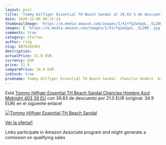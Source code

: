 ```yaml
---
layout: post
title: 'Tommy Hilfiger Essential TH Beach Sandal al 39.83 % de descuento'
date: 2020-12-06 09:25:24
thumbnailImage: 'https://m.media-amazon.com/images/I/41+Tq2wSgoL._SL200_.jpg'
images: [ 'https://m.media-amazon.com/images/I/41+Tq2wSgoL._SL200_.jpg' ]
comments: true
category: ofertas
author: ring
slug: B07DJXS4R1
description:
actualPrice: 21.0 EUR
currency: EUR
price: 21.0
comparePrice: 34.9 EUR
inStock: true
prodname: Tommy Hilfiger Essential TH Beach Sandal  Chanclas Hombre  Azul  Midnight 403   39 EU
---
```


Está [Tommy Hilfiger Essential TH Beach Sandal  Chanclas Hombre  Azul  Midnight 403   39 EU](https://www.amazon.es/dp/B07DJXS4R1/?tag=tolees-21) con 39.83 de descuento por 21.0 EUR (original: 34.9 EUR) en el siguiente enlace!

[![Tommy Hilfiger Essential TH Beach Sandal](https://m.media-amazon.com/images/I/41+Tq2wSgoL._SL200_.jpg)](https://www.amazon.es/dp/B07DJXS4R1/?tag=tolees-21)

[Ver la oferta!!](https://www.amazon.es/dp/B07DJXS4R1/?tag=tolees-21)

Links participate in Amazon Associate program and might generate a comission on qualifying sales


